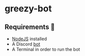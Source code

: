 # greezy-bot

## Requirements 📜
- [NodeJS](https://nodejs.org) installed 
- A Discord [bot](https://discord.com/developers)
- A Terminal in order to run the bot

